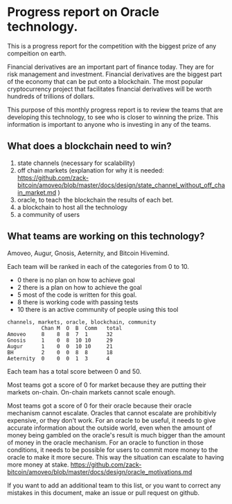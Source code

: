 # Progress report on Oracle technology.

This is a progress report for the competition with the biggest prize of any compeition on earth.

Financial derivatives are an important part of finance today. They are for risk management and investment.
Financial derivatives are the biggest part of the economy that can be put onto a blockchain.
The most popular cryptocurrency project that facilitates financial derivatives will be worth hundreds of trillions of dollars.

This purpose of this monthly progress report is to review the teams that are developing this technology, to see who is closer to winning the prize. This information is important to anyone who is investing in any of the teams.

## What does a blockchain need to win?
1) state channels (necessary for scalability)
2) off chain markets (explanation for why it is needed: https://github.com/zack-bitcoin/amoveo/blob/master/docs/design/state_channel_without_off_chain_market.md )
3) oracle, to teach the blockchain the results of each bet.
4) a blockchain to host all the technology
5) a community of users

## What teams are working on this technology?
Amoveo, Augur, Gnosis, Aeternity, and Bitcoin Hivemind.

Each team will be ranked in each of the categories from 0 to 10.
* 0 there is no plan on how to achieve goal
* 2 there is a plan on how to achieve the goal
* 5 most of the code is written for this goal.
* 8 there is working code with passing tests
* 10 there is an active community of people using this tool

```
channels, markets, oracle, blockchain, community
           Chan M  O  B  Comm   total
Amoveo     8    8  8  7  1      32
Gnosis     1    0  8  10 10     29
Augur      1    0  0  10 10     21
BH         2    0  0  8  8      18
Aeternity  0    0  0  1  3      4
```

Each team has a total score between 0 and 50.

Most teams got a score of 0 for market because they are putting their markets on-chain.
On-chain markets cannot scale enough.

Most teams got a score of 0 for their oracle because their oracle mechanism cannot escalate.
Oracles that cannot escalate are prohibitivly expensive, or they don't work.
For an oracle to be useful, it needs to give accurate information about the outside world, even when the amount of money being gambled on the oracle's result is much bigger than the amount of money in the oracle mechanism.
For an oracle to function in those conditions, it needs to be possible for users to commit more money to the oracle to make it more secure. This way the situation can escalate to having more money at stake.
https://github.com/zack-bitcoin/amoveo/blob/master/docs/design/oracle_motivations.md


If you want to add an additional team to this list, or you want to correct any mistakes in this document, make an issue or pull request on github.